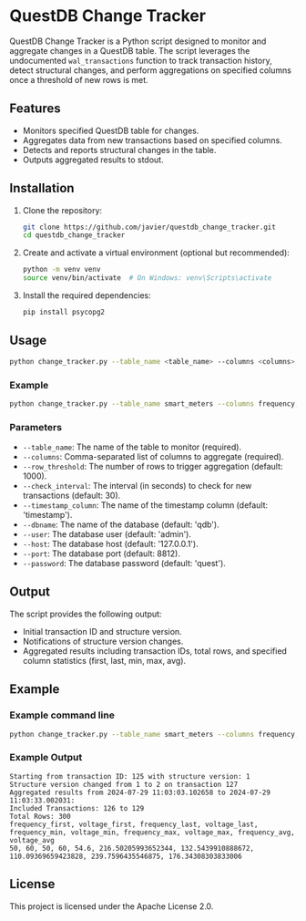 
# QuestDB Change Tracker

QuestDB Change Tracker is a Python script designed to monitor and aggregate changes in a QuestDB table. The script leverages the undocumented `wal_transactions` function to track transaction history, detect structural changes, and perform aggregations on specified columns once a threshold of new rows is met.

## Features
- Monitors specified QuestDB table for changes.
- Aggregates data from new transactions based on specified columns.
- Detects and reports structural changes in the table.
- Outputs aggregated results to stdout.

## Installation
1. Clone the repository:
    ```sh
    git clone https://github.com/javier/questdb_change_tracker.git
    cd questdb_change_tracker
    ```

2. Create and activate a virtual environment (optional but recommended):
    ```sh
    python -m venv venv
    source venv/bin/activate  # On Windows: venv\Scripts\activate
    ```

3. Install the required dependencies:
    ```sh
    pip install psycopg2
    ```

## Usage
```sh
python change_tracker.py --table_name <table_name> --columns <columns> [--row_threshold <row_threshold>] [--check_interval <check_interval>] [--timestamp_column <timestamp_column>] [--dbname <dbname>] [--user <user>] [--host <host>] [--port <port>] [--password <password>]
```

### Example
```sh
python change_tracker.py --table_name smart_meters --columns frequency,voltage --row_threshold 100 --check_interval 30 --timestamp_column timestamp
```

### Parameters
- `--table_name`: The name of the table to monitor (required).
- `--columns`: Comma-separated list of columns to aggregate (required).
- `--row_threshold`: The number of rows to trigger aggregation (default: 1000).
- `--check_interval`: The interval (in seconds) to check for new transactions (default: 30).
- `--timestamp_column`: The name of the timestamp column (default: 'timestamp').
- `--dbname`: The name of the database (default: 'qdb').
- `--user`: The database user (default: 'admin').
- `--host`: The database host (default: '127.0.0.1').
- `--port`: The database port (default: 8812).
- `--password`: The database password (default: 'quest').

## Output
The script provides the following output:
- Initial transaction ID and structure version.
- Notifications of structure version changes.
- Aggregated results including transaction IDs, total rows, and specified column statistics (first, last, min, max, avg).

## Example
### Example command line
```bash
python change_tracker.py --table_name smart_meters --columns frequency,voltage --row_threshold 100 --check_interval 30 --timestamp_column timestamp
```

### Example Output
```
Starting from transaction ID: 125 with structure version: 1
Structure version changed from 1 to 2 on transaction 127
Aggregated results from 2024-07-29 11:03:03.102658 to 2024-07-29 11:03:33.002031:
Included Transactions: 126 to 129
Total Rows: 300
frequency_first, voltage_first, frequency_last, voltage_last, frequency_min, voltage_min, frequency_max, voltage_max, frequency_avg, voltage_avg
50, 60, 50, 60, 54.6, 216.50205993652344, 132.5439910888672, 110.09369659423828, 239.7596435546875, 176.34308303833006
```

## License
This project is licensed under the Apache License 2.0.
